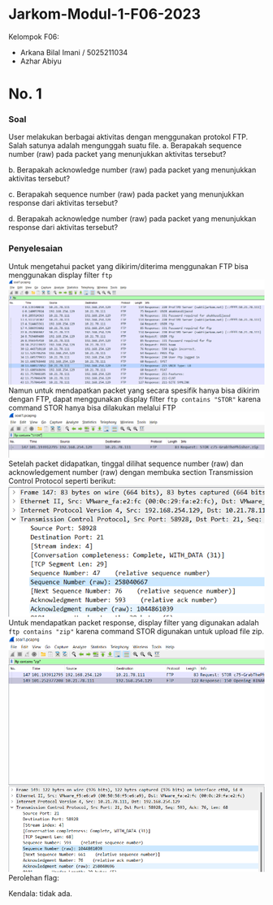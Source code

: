 # Jarkom-Modul-1-F06-2023

Kelompok F06:
- Arkana Bilal Imani / 5025211034
- Azhar Abiyu

# No. 1
### Soal
User melakukan berbagai aktivitas dengan menggunakan protokol FTP. Salah satunya adalah mengunggah suatu file.
a. Berapakah sequence number (raw) pada packet yang menunjukkan aktivitas tersebut?

b. Berapakah acknowledge number (raw) pada packet yang menunjukkan aktivitas tersebut? 

c. Berapakah sequence number (raw) pada packet yang menunjukkan response dari aktivitas tersebut?

d. Berapakah acknowledge number (raw) pada packet yang menunjukkan response dari aktivitas tersebut?

### Penyelesaian
Untuk mengetahui packet yang dikirim/diterima menggunakan FTP bisa menggunakan display filter `ftp`
![](images/1a.png)
Namun untuk mendapatkan packet yang secara spesifik hanya bisa dikirim dengan FTP, dapat menggunakan display filter `ftp contains "STOR"` karena command STOR hanya bisa dilakukan melalui FTP
![](images/1b.png)
Setelah packet didapatkan, tinggal dilihat sequence number (raw) dan acknowledgement number (raw) dengan membuka section Transmission Control Protocol seperti berikut:
![](images/1c.png)
Untuk mendapatkan packet response, display filter yang digunakan adalah `ftp contains "zip"` karena command STOR digunakan untuk upload file zip.
![](images/1d.png)
Perolehan flag:

Kendala: tidak ada.
